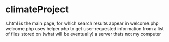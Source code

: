 # climateProject
s.html is the main page, for which search results appear in welcome.php
welcome.php uses helper.php to get user-requested information from a list of files stored on (what will be eventually) a server thats not my computer
